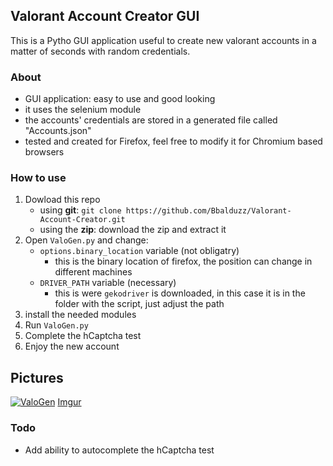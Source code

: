 ## Valorant Account Creator GUI
This is a Pytho GUI application useful to create new valorant accounts in a matter of seconds with random credentials.

### About
- GUI application: easy to use and good looking
- it uses the selenium module
- the accounts' credentials are stored in a generated file called "Accounts.json"
- tested and created for Firefox, feel free to modify it for Chromium based browsers

### How to use
1) Dowload this repo
    - using **git**: `git clone https://github.com/Bbalduzz/Valorant-Account-Creator.git`
    - using the **zip**: download the zip and extract it
2) Open `ValoGen.py` and change:
    - `options.binary_location` variable (not obligatry)
        - this is the binary location of firefox, the position can change in different machines
    - `DRIVER_PATH` variable (necessary)
        - this is were `gekodriver` is downloaded, in this case it is in the folder with the script, just adjust the path
3) install the needed modules
4) Run `ValoGen.py`
5) Complete the hCaptcha test
6) Enjoy the new account

## Pictures
<a href="https://imgur.com/SwztIJR"><img src="https://i.imgur.com/SwztIJR.png" title="ValoGen" /></a>
[Imgur](https://i.imgur.com/6RLEq1g.gifv)

### Todo
- Add ability to autocomplete the hCaptcha test
